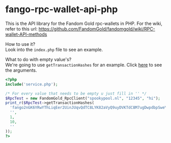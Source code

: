 # fango-rpc-wallet-api-php
This is the API library for the Fandom Gold rpc-wallets in PHP.
For the wiki, refer to this url: https://github.com/FandomGold/fandomgold/wiki/RPC-wallet-API-methods

How to use it?  
Look into the `index.php` file to see an example.  
  
What to do with empty value's?  
We're going to use `getTransactionHashes` for an example. Click [here](https://github.com/FandomGold/fandomgold/wiki/RPC-wallet-API-methods#getBlockHashes) to see the arguments.
~~~php
<?php
include('service.php');

/* For every value that needs to be empty u just fill in '' */
$RpcTest = new FandomGold_RpcClient("spookypool.nl", "12345", "hi");
print_r($RpcTest->getTransactionHashes(
  'fango2nGK6YRwYThLiqEer2UinJUqvQdTC8LYK82aVyQ9uyDVKTdC8M7ugDwpdbpSweYpgLcu318zZAN3FVzzLkRLQxDkQWtRmg',
  '',
  1,
  10,
  ''
));
?>
~~~
